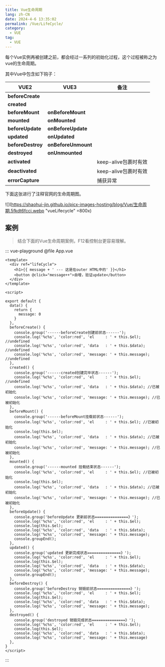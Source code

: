```yaml
---
title: Vue生命周期
lang: zh-CN
date: 2024-4-6 13:35:02
permalink: /Vue/LifeCycle/
category: 
  - VUE
tag: 
  - VUE
---
```


每个Vue实例再被创建之前，都会经过一系列的初始化过程，这个过程被称之为vue的生命周期。

其中Vue中包含如下钩子：

| VUE2 | VUE3                | 备注 |
|------|---------------------|----|
|  **beforeCreate**  |                     |    |
|  **created**   |                     |    |
|  **beforeMount**   | **onBeforeMount**   |    |
|  **mounted**   | **onMounted**       |    |
|  **beforeUpdate**   | **onBeforeUpdate**  |    |
|  **updated**   | **onUpdated**       |    |
|  **beforeDestroy**   | **onBeforeUnmount** |    |
|  **destroyed**   | **onUnmounted**     |    |
|  **activated**   |                     |  keep-alive包裹时有效  |
|  **deactivated**   |                     |  keep-alive包裹时有效  |
|  **errorCapture**   |                     |  捕获异常  |


下面这张进行了注释官网的生命周期图。

![](https://shaohui-jin.github.io/picx-images-hosting/blog/Vue/生命周期.5fkdt6fcci.webp "vueLifecycle" =800x)

<!-- more -->

## 案例

> 结合下面的Vue生命周期案例，F12看控制台更容易理解。

::: vue-playground
@file App.vue
```vue
<template>
  <div ref="lifeCycle">
    <h1>{{ message + ' --- 这是在outer HTML中的' }}</h1>
    <button @click="message++">自增，验证update</button>
  </div>
</template>

<script>

export default {
  data() {
    return {
      message: 0
    }
  },
  beforeCreate() {
    console.group('------beforeCreate创建前状态------');
    console.log('%c%s', 'color:red', 'el     : ' + this.$el); //undefined
    console.log('%c%s', 'color:red', 'data   : ' + this.$data); //undefined
    console.log('%c%s', 'color:red', 'message: ' + this.message); //undefined
  },
  created() {
    console.group('------created创建完毕状态------');
    console.log('%c%s', 'color:red', 'el     : ' + this.$el); //undefined
    console.log('%c%s', 'color:red', 'data   : ' + this.$data); //已被初始化
    console.log('%c%s', 'color:red', 'message: ' + this.message); //已被初始化
  },
  beforeMount() {
    console.group('------beforeMount挂载前状态------');
    console.log('%c%s', 'color:red', 'el     : ' + this.$el); //已被初始化
    console.log(this.$el);
    console.log('%c%s', 'color:red', 'data   : ' + this.$data); //已被初始化
    console.log('%c%s', 'color:red', 'message: ' + this.message); //已被初始化
  },
  mounted() {
    console.group('------mounted 挂载结束状态------');
    console.log('%c%s', 'color:red', 'el     : ' + this.$el); //已被初始化
    console.log(this.$el);
    console.log('%c%s', 'color:red', 'data   : ' + this.$data); //已被初始化
    console.log('%c%s', 'color:red', 'message: ' + this.message); //已被初始化
  },
  beforeUpdate() {
    console.group('beforeUpdate 更新前状态===============》');
    console.log('%c%s', 'color:red', 'el     : ' + this.$el);
    console.log(this.$el);
    console.log('%c%s', 'color:red', 'data   : ' + this.$data);
    console.log('%c%s', 'color:red', 'message: ' + this.message);
    console.groupEnd();
  },
  updated() {
    console.group('updated 更新完成状态===============》');
    console.log('%c%s', 'color:red', 'el     : ' + this.$el);
    console.log(this.$el);
    console.log('%c%s', 'color:red', 'data   : ' + this.$data);
    console.log('%c%s', 'color:red', 'message: ' + this.message);
    console.groupEnd();
  },
  beforeDestroy() {
    console.group('beforeDestroy 销毁前状态===============》');
    console.log('%c%s', 'color:red', 'el     : ' + this.$el);
    console.log(this.$el);
    console.log('%c%s', 'color:red', 'data   : ' + this.$data);
    console.log('%c%s', 'color:red', 'message: ' + this.message);
  },
  destroyed() {
    console.group('destroyed 销毁完成状态===============》');
    console.log('%c%s', 'color:red', 'el     : ' + this.$el);
    console.log(this.$el);
    console.log('%c%s', 'color:red', 'data   : ' + this.$data);
    console.log('%c%s', 'color:red', 'message: ' + this.message)
  },
}
</script>
```
:::
